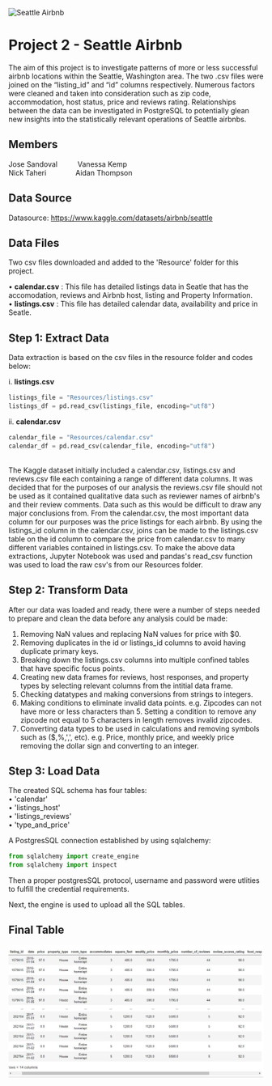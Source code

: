 ![Seattle Airbnb](https://storage.googleapis.com/kaggle-datasets-images/393/804/669cd834cb82eb3f7fbded566dd02e92/dataset-cover.jpeg)
# **Project 2 - Seattle Airbnb**
The aim of this project is to investigate patterns of more or less successful airbnb locations within the Seattle, Washington area. The two .csv files were joined on the “listing_id” and “id” columns respectively. Numerous factors were cleaned and taken into consideration such as zip code, accommodation, host status, price and reviews rating. Relationships between the data can be investigated in PostgreSQL to potentially glean new insights into the statistically relevant operations of Seattle airbnbs.

## **Members**
Jose Sandoval  &emsp; &emsp; Vanessa Kemp<br>
Nick Taheri   &emsp; &emsp; &emsp;  Aidan Thompson

## **Data Source**
Datasource: https://www.kaggle.com/datasets/airbnb/seattle

## **Data Files**
Two csv files downloaded and added to the 'Resource' folder for this project.<br>

•	**calendar.csv** : This file has detailed listings data in Seatle that has the accomodation, reviews and Airbnb host, listing and Property Information.<br>
•	**listings.csv** : This file has detailed calendar data, availability and price in Seatle. <br>

## **Step 1: Extract Data**
Data extraction is based on the csv files in the resource folder and codes below:<br>

i. **listings.csv**
   ~~~~python
   listings_file = "Resources/listings.csv"
   listings_df = pd.read_csv(listings_file, encoding="utf8")
   ~~~~
ii. **calendar.csv**
   ~~~~python	
   calendar_file = "Resources/calendar.csv"
   calendar_df = pd.read_csv(calendar_file, encoding="utf8")
   ~~~~
<br>
The Kaggle dataset initially included a calendar.csv, listings.csv and reviews.csv file each containing a range of different data columns. It was decided that for the purposes of our analysis the reviews.csv file should not be used as it contained qualitative data such as reviewer names of airbnb's and their review comments. Data such as this would be difficult to draw any major conclusions from. From the calendar.csv, the most important data column for our purposes was the price listings for each airbnb. By using the listings_id column in the calendar.csv, joins can be made to the listings.csv table on the id column to compare the price from calendar.csv to many different variables contained in listings.csv. To make the above data extractions, Jupyter Notebook was used and pandas's read_csv function was used to load the raw csv's from our Resources folder.

## **Step 2: Transform Data**
After our data was loaded and ready, there were a number of steps needed to prepare and clean the data before any analysis could be made:

1. Removing NaN values and replacing NaN values for price with $0.
2. Removing duplicates in the id or listings_id columns to avoid having duplicate primary keys. 
3. Breaking down the listings.csv columns into multiple confined tables that have specific focus points. 
4. Creating new data frames for reviews, host responses, and property types by selecting relevant columns from the intitial data frame.
5. Checking datatypes and making conversions from strings to integers.
6. Making conditions to eliminate invalid data points. e.g. Zipcodes can not have more or less characters than 5. Setting a condition to remove any zipcode not equal to 5 characters in length removes invalid zipcodes.
7. Converting data types to be used in calculations and removing symbols such as ($,%,',', etc). e.g. Price, monthly price, and weekly price removing the dollar sign and converting to an integer.

## **Step 3: Load Data**
The created SQL schema has four tables:<br>
 •	'calendar'<br>
 •	'listings_host'<br>
 •	'listings_reviews'<br>
 •	'type_and_price'<br>

A PostgresSQL connection established by using sqlalchemy:<br>
~~~~python
from sqlalchemy import create_engine
from sqlalchemy import inspect
~~~~

Then a proper postgresSQL protocol, username and password were utlities to fulfill the credential requirements. 

Next, the engine is used to upload all the SQL tables.

## Final Table
![AirBnb](Images/project.png)
